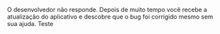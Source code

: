 O desenvolvedor não responde. Depois de muito tempo você recebe a atualização do aplicativo e descobre que o bug foi
corrigido mesmo sem sua ajuda. Teste
